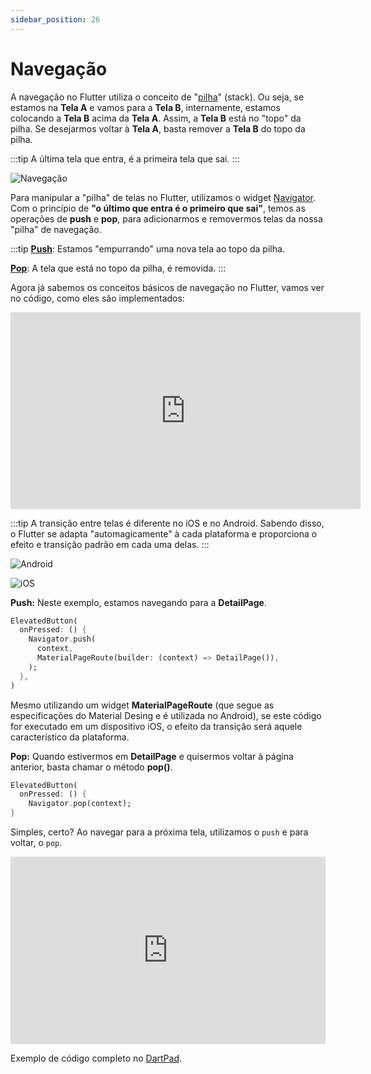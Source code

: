 ```yaml
---
sidebar_position: 26
---
```


# Navegação

A navegação no Flutter utiliza o conceito de "[pilha](https://pt.wikipedia.org/wiki/Pilha\_\(inform%C3%A1tica\))" (stack). Ou seja, se estamos na **Tela A** e vamos para a **Tela B**, internamente, estamos colocando a **Tela B** acima da **Tela A**. Assim, a **Tela B** está no "topo" da pilha. Se desejarmos voltar à **Tela A**, basta remover a **Tela B** do topo da pilha.

:::tip
A última tela que entra, é a primeira tela que sai.
:::

![Navegação](/img/navegacao.svg)

Para manipular a "pilha" de telas no Flutter, utilizamos o widget [Navigator](https://api.flutter.dev/flutter/widgets/Navigator-class.html). Com o princípio de  **"o último que entra é o primeiro que sai"**, temos as operações de **push** e **pop**, para adicionarmos e removermos telas da nossa "pilha" de navegação.

:::tip
[**Push**](https://api.flutter.dev/flutter/widgets/Navigator/push.html): Estamos "empurrando" uma nova tela ao topo da pilha.

[**Pop**](https://api.flutter.dev/flutter/widgets/Navigator/pop.html): A tela que está no topo da pilha, é removida.
:::

Agora já sabemos os conceitos básicos de navegação no Flutter, vamos ver no código, como eles são implementados:

<div class="video-container">
<iframe width="560" height="315" src="https://www.youtube.com/embed/IFS7DWnE3-s" title="YouTube video player" frameborder="0" allow="accelerometer; autoplay; clipboard-write; encrypted-media; gyroscope; picture-in-picture" allowfullscreen></iframe>
</div>

:::tip
A transição entre telas é diferente no iOS e no Android. Sabendo disso, o Flutter se adapta "automagicamente" à cada plataforma e proporciona o efeito e transição padrão em cada uma delas.
:::

![Android](/img/navigation-android.gif)

![iOS](/img/navigation-ios.gif)



**Push:** Neste exemplo, estamos navegando para a **DetailPage**.

```dart
ElevatedButton(
  onPressed: () {
    Navigator.push(
      context,
      MaterialPageRoute(builder: (context) => DetailPage()),
    );
  },
)
```

Mesmo utilizando um widget **MaterialPageRoute** (que segue as especificações do Material Desing e é utilizada no Android), se este código for executado em um dispositivo iOS, o efeito da transição será aquele característico da plataforma.

**Pop:** Quando estivermos em **DetailPage** e quisermos voltar à página anterior, basta chamar o método **pop()**.

```dart
ElevatedButton(
  onPressed: () {
    Navigator.pop(context);
}
```

Simples, certo? Ao navegar para a próxima tela, utilizamos o `push` e para voltar, o `pop`.

<iframe height="300" width="100%;" scrolling="no" title="Navegacao" src="https://codepen.io/rubensdemelo/embed/wvPdZmo?default-tab=html%2Cresult" frameborder="no" loading="lazy" allowtransparency="true" allowfullscreen="true">
  See the Pen <a href="https://codepen.io/rubensdemelo/pen/wvPdZmo">
  Navegacao</a> by rubensdemelo (<a href="https://codepen.io/rubensdemelo">@rubensdemelo</a>)
  on <a href="https://codepen.io">CodePen</a>.
</iframe>

Exemplo de código completo no [DartPad](https://dartpad.dev/?id=ce72becd4fbd8a40dbeb819c31321c3e).